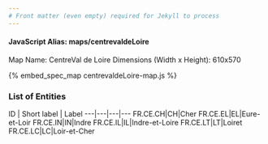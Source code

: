 ```yaml
---
# Front matter (even empty) required for Jekyll to process
---
```


#### JavaScript Alias: maps/centrevaldeLoire

Map Name: CentreVal de Loire
Dimensions (Width x Height): 610x570



{% embed_spec_map centrevaldeLoire-map.js %}

### List of Entities

ID | Short label | Label
---|---|---|---
FR.CE.CH|CH|Cher
FR.CE.EL|EL|Eure-et-Loir
FR.CE.IN|IN|Indre
FR.CE.IL|IL|Indre-et-Loire
FR.CE.LT|LT|Loiret
FR.CE.LC|LC|Loir-et-Cher